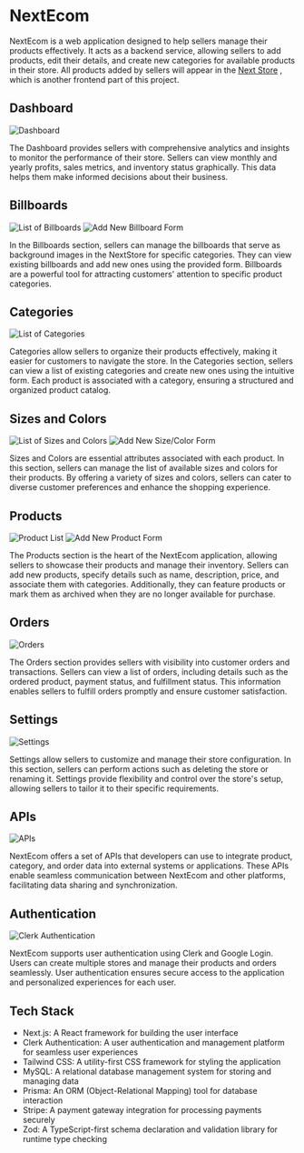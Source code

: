 # NextEcom

NextEcom is a web application designed to help sellers manage their products effectively. It acts as a backend service, allowing sellers to add products, edit their details, and create new categories for available products in their store. All products added by sellers will appear in the [Next Store](https://github.com/AshishSatavase/NextJs_Store)
, which is another frontend part of this project.

## Dashboard
![Dashboard](/images/image.png)

The Dashboard provides sellers with comprehensive analytics and insights to monitor the performance of their store. Sellers can view monthly and yearly profits, sales metrics, and inventory status graphically. This data helps them make informed decisions about their business.

## Billboards

![List of Billboards](/images/image%20copy.png) ![Add New Billboard Form](/images/image%20copy%202.png)

In the Billboards section, sellers can manage the billboards that serve as background images in the NextStore for specific categories. They can view existing billboards and add new ones using the provided form. Billboards are a powerful tool for attracting customers' attention to specific product categories.

## Categories
![List of Categories](images/image%20copy%203.png)

Categories allow sellers to organize their products effectively, making it easier for customers to navigate the store. In the Categories section, sellers can view a list of existing categories and create new ones using the intuitive form. Each product is associated with a category, ensuring a structured and organized product catalog.

## Sizes and Colors
![List of Sizes and Colors](images/image%20copy%204.png) ![Add New Size/Color Form](images/image%20copy%205.png)

Sizes and Colors are essential attributes associated with each product. In this section, sellers can manage the list of available sizes and colors for their products. By offering a variety of sizes and colors, sellers can cater to diverse customer preferences and enhance the shopping experience.

## Products
![Product List](/images/image%20copy%206.png) ![Add New Product Form](/images/image%20copy%207.png)

The Products section is the heart of the NextEcom application, allowing sellers to showcase their products and manage their inventory. Sellers can add new products, specify details such as name, description, price, and associate them with categories. Additionally, they can feature products or mark them as archived when they are no longer available for purchase.

## Orders
![Orders](images/image%20copy%208.png)

The Orders section provides sellers with visibility into customer orders and transactions. Sellers can view a list of orders, including details such as the ordered product, payment status, and fulfillment status. This information enables sellers to fulfill orders promptly and ensure customer satisfaction.

## Settings
![Settings](images/image%20copy%209.png)

Settings allow sellers to customize and manage their store configuration. In this section, sellers can perform actions such as deleting the store or renaming it. Settings provide flexibility and control over the store's setup, allowing sellers to tailor it to their specific requirements.

## APIs
![APIs](images/image%20copy%2010.png)

NextEcom offers a set of APIs that developers can use to integrate product, category, and order data into external systems or applications. These APIs enable seamless communication between NextEcom and other platforms, facilitating data sharing and synchronization.

## Authentication
![Clerk Authentication](/images/image%20copy%2011.png)

NextEcom supports user authentication using Clerk and Google Login. Users can create multiple stores and manage their products and orders seamlessly. User authentication ensures secure access to the application and personalized experiences for each user.

## Tech Stack
- Next.js: A React framework for building the user interface
- Clerk Authentication: A user authentication and management platform for seamless user experiences
- Tailwind CSS: A utility-first CSS framework for styling the application
- MySQL: A relational database management system for storing and managing data
- Prisma: An ORM (Object-Relational Mapping) tool for database interaction
- Stripe: A payment gateway integration for processing payments securely
- Zod: A TypeScript-first schema declaration and validation library for runtime type checking
